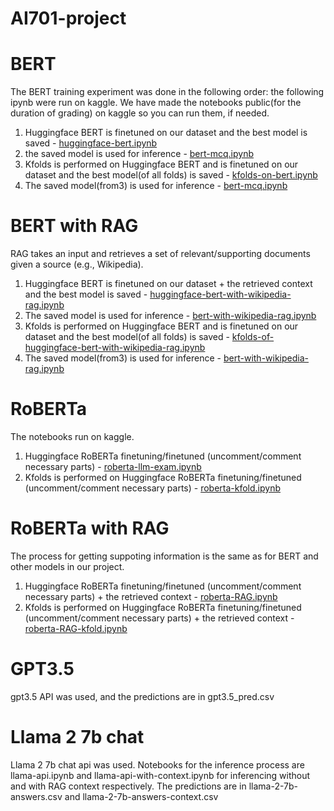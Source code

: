 # AI701-project
# BERT

The BERT training experiment was done in the following order: 
the following ipynb were run on kaggle. We have made the notebooks public(for the duration of grading) on kaggle so you can run them, if needed. 
1. Huggingface BERT is finetuned on our dataset and the best model is saved - [huggingface-bert.ipynb](https://www.kaggle.com/code/noorrabih/huggingface-bert)
2. the saved model is used for inference - [bert-mcq.ipynb](https://www.kaggle.com/code/noorrabih/bert-mcq/notebook)
3. Kfolds is performed on Huggingface BERT and is finetuned on our dataset and the best model(of all folds) is saved - [kfolds-on-bert.ipynb](https://www.kaggle.com/code/noorrabih/kfolds-on-bert)
4. The saved model(from3) is used for inference - [bert-mcq.ipynb](https://www.kaggle.com/code/noorrabih/bert-mcq/notebook)

# BERT with RAG 
RAG takes an input and retrieves a set of relevant/supporting documents given a source (e.g., Wikipedia).

1. Huggingface BERT is finetuned on our dataset + the retrieved context and the best model is saved - [huggingface-bert-with-wikipedia-rag.ipynb](https://www.kaggle.com/code/noorrabih/huggingface-bert-with-wikipedia-rag)
2. The saved model is used for inference - [bert-with-wikipedia-rag.ipynb](https://www.kaggle.com/code/noorrabih/bert-with-wikipedia-rag)
3. Kfolds is performed on Huggingface BERT and is finetuned on our dataset and the best model(of all folds) is saved - [kfolds-of-huggingface-bert-with-wikipedia-rag.ipynb](https://www.kaggle.com/code/noorrabih/kfolds-of-huggingface-bert-with-wikipedia-rag)
4. The saved model(from3) is used for inference - [bert-with-wikipedia-rag.ipynb](https://www.kaggle.com/code/noorrabih/bert-with-wikipedia-rag)

# RoBERTa
The notebooks run on kaggle. 
1. Huggingface RoBERTa finetuning/finetuned (uncomment/comment necessary parts) - [roberta-llm-exam.ipynb](https://www.kaggle.com/code/sajangirova/roberta-llm-exam)
2. Kfolds is performed on Huggingface RoBERTa finetuning/finetuned (uncomment/comment necessary parts) - [roberta-kfold.ipynb](https://www.kaggle.com/sajangirova/roberta-kfold)

# RoBERTa with RAG
The process for getting suppoting information is the same as for BERT and other models in our project.
1. Huggingface RoBERTa finetuning/finetuned (uncomment/comment necessary parts) + the retrieved context - [roberta-RAG.ipynb](https://www.kaggle.com/sajangirova/roberta-rag)
2. Kfolds is performed on Huggingface RoBERTa finetuning/finetuned (uncomment/comment necessary parts) + the retrieved context - [roberta-RAG-kfold.ipynb](https://www.kaggle.com/sajangirova/roberta-rag-kfold)

# GPT3.5

gpt3.5 API was used, and the predictions are in gpt3.5_pred.csv

# Llama 2 7b chat

Llama 2 7b chat api was used. Notebooks for the inference process are llama-api.ipynb and llama-api-with-context.ipynb for inferencing without and with RAG context respectively. The predictions are in llama-2-7b-answers.csv and llama-2-7b-answers-context.csv
